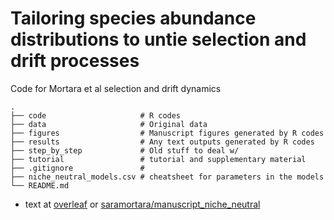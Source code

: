 # Tailoring species abundance distributions to untie selection and drift processes

Code for Mortara et al selection and drift dynamics



    .
    ├── code                     # R codes
    ├── data                     # Original data
    ├── figures                  # Manuscript figures generated by R codes
    ├── results                  # Any text outputs generated by R codes
    ├── step_by_step             # Old stuff to deal w/
    ├── tutorial                 # tutorial and supplementary material
    ├── .gitignore               # 
    ├── niche_neutral_models.csv # cheatsheet for parameters in the models 
    └── README.md

- text at [overleaf](https://www.overleaf.com/project/5d1d047e8ca02e5f56d3d212) or [saramortara/manuscript_niche_neutral](https://github.com/saramortara/manuscript_niche_neutral)

